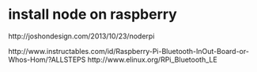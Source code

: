 <h1>install node on raspberry</h1>

<p>http://joshondesign.com/2013/10/23/noderpi</p>

<p>http://www.instructables.com/id/Raspberry-Pi-Bluetooth-InOut-Board-or-Whos-Hom/?ALLSTEPS
http://www.elinux.org/RPi_Bluetooth_LE</p>
